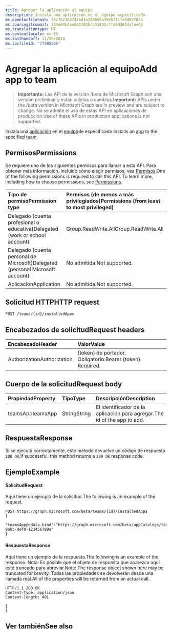 ```yaml
---
title: Agregar la aplicación al equipo
description: Instala una aplicación en el equipo especificado.
ms.openlocfilehash: f3cf62163747bd1a288b59a39e5ff1fc9d82783b
ms.sourcegitcommit: 334e84b4aed63162bcc31831cffd6d363dafee02
ms.translationtype: MT
ms.contentlocale: es-ES
ms.lasthandoff: 11/29/2018
ms.locfileid: "27088306"
---
```

# <a name="add-app-to-team"></a><span data-ttu-id="644f6-103">Agregar la aplicación al equipo</span><span class="sxs-lookup"><span data-stu-id="644f6-103">Add app to team</span></span>

> <span data-ttu-id="644f6-104">**Importante:** Las API de la versión /beta de Microsoft Graph son una versión preliminar y están sujetas a cambios.</span><span class="sxs-lookup"><span data-stu-id="644f6-104">**Important:** APIs under the /beta version in Microsoft Graph are in preview and are subject to change.</span></span> <span data-ttu-id="644f6-105">No se admite el uso de estas API en aplicaciones de producción.</span><span class="sxs-lookup"><span data-stu-id="644f6-105">Use of these APIs in production applications is not supported.</span></span>

<span data-ttu-id="644f6-106">Instala una [aplicación](../resources/teamsapp.md) en el [equipo](../resources/team.md)de especificado.</span><span class="sxs-lookup"><span data-stu-id="644f6-106">Installs an [app](../resources/teamsapp.md) to the specified [team](../resources/team.md).</span></span>

## <a name="permissions"></a><span data-ttu-id="644f6-107">Permisos</span><span class="sxs-lookup"><span data-stu-id="644f6-107">Permissions</span></span>
<span data-ttu-id="644f6-p102">Se requiere uno de los siguientes permisos para llamar a esta API. Para obtener más información, incluido cómo elegir permisos, vea [Permisos](/graph/permissions-reference).</span><span class="sxs-lookup"><span data-stu-id="644f6-p102">One of the following permissions is required to call this API. To learn more, including how to choose permissions, see [Permissions](/graph/permissions-reference).</span></span>

|<span data-ttu-id="644f6-110">Tipo de permiso</span><span class="sxs-lookup"><span data-stu-id="644f6-110">Permission type</span></span>      | <span data-ttu-id="644f6-111">Permisos (de menos a más privilegiados)</span><span class="sxs-lookup"><span data-stu-id="644f6-111">Permissions (from least to most privileged)</span></span>              |
|:--------------------|:---------------------------------------------------------|
|<span data-ttu-id="644f6-112">Delegado (cuenta profesional o educativa)</span><span class="sxs-lookup"><span data-stu-id="644f6-112">Delegated (work or school account)</span></span> | <span data-ttu-id="644f6-113">Group.ReadWrite.All</span><span class="sxs-lookup"><span data-stu-id="644f6-113">Group.ReadWrite.All</span></span>    |
|<span data-ttu-id="644f6-114">Delegado (cuenta personal de Microsoft)</span><span class="sxs-lookup"><span data-stu-id="644f6-114">Delegated (personal Microsoft account)</span></span> | <span data-ttu-id="644f6-115">No admitida.</span><span class="sxs-lookup"><span data-stu-id="644f6-115">Not supported.</span></span>    |
|<span data-ttu-id="644f6-116">Aplicación</span><span class="sxs-lookup"><span data-stu-id="644f6-116">Application</span></span> | <span data-ttu-id="644f6-117">No admitida.</span><span class="sxs-lookup"><span data-stu-id="644f6-117">Not supported.</span></span> |

## <a name="http-request"></a><span data-ttu-id="644f6-118">Solicitud HTTP</span><span class="sxs-lookup"><span data-stu-id="644f6-118">HTTP request</span></span>
<!-- { "blockType": "ignored" } -->
```http
POST /teams/{id}/installedApps
```

## <a name="request-headers"></a><span data-ttu-id="644f6-119">Encabezados de solicitud</span><span class="sxs-lookup"><span data-stu-id="644f6-119">Request headers</span></span>
| <span data-ttu-id="644f6-120">Encabezado</span><span class="sxs-lookup"><span data-stu-id="644f6-120">Header</span></span>       | <span data-ttu-id="644f6-121">Valor</span><span class="sxs-lookup"><span data-stu-id="644f6-121">Value</span></span> |
|:---------------|:--------|
| <span data-ttu-id="644f6-122">Authorization</span><span class="sxs-lookup"><span data-stu-id="644f6-122">Authorization</span></span>  | <span data-ttu-id="644f6-p103">{token} de portador. Obligatorio.</span><span class="sxs-lookup"><span data-stu-id="644f6-p103">Bearer {token}. Required.</span></span>  |

## <a name="request-body"></a><span data-ttu-id="644f6-125">Cuerpo de la solicitud</span><span class="sxs-lookup"><span data-stu-id="644f6-125">Request body</span></span>

| <span data-ttu-id="644f6-126">Propiedad</span><span class="sxs-lookup"><span data-stu-id="644f6-126">Property</span></span>     | <span data-ttu-id="644f6-127">Tipo</span><span class="sxs-lookup"><span data-stu-id="644f6-127">Type</span></span>   |<span data-ttu-id="644f6-128">Descripción</span><span class="sxs-lookup"><span data-stu-id="644f6-128">Description</span></span>|
|:---------------|:--------|:----------|
|<span data-ttu-id="644f6-129">teamsApp</span><span class="sxs-lookup"><span data-stu-id="644f6-129">teamsApp</span></span>|<span data-ttu-id="644f6-130">String</span><span class="sxs-lookup"><span data-stu-id="644f6-130">String</span></span>|<span data-ttu-id="644f6-131">El identificador de la aplicación para agregar.</span><span class="sxs-lookup"><span data-stu-id="644f6-131">The id of the app to add.</span></span>|


## <a name="response"></a><span data-ttu-id="644f6-132">Respuesta</span><span class="sxs-lookup"><span data-stu-id="644f6-132">Response</span></span>

<span data-ttu-id="644f6-133">Si se ejecuta correctamente, este método devuelve un código de respuesta `200 OK`.</span><span class="sxs-lookup"><span data-stu-id="644f6-133">If successful, this method returns a `200 OK` response code.</span></span>
## <a name="example"></a><span data-ttu-id="644f6-134">Ejemplo</span><span class="sxs-lookup"><span data-stu-id="644f6-134">Example</span></span>
#### <a name="request"></a><span data-ttu-id="644f6-135">Solicitud</span><span class="sxs-lookup"><span data-stu-id="644f6-135">Request</span></span>
<span data-ttu-id="644f6-136">Aquí tiene un ejemplo de la solicitud.</span><span class="sxs-lookup"><span data-stu-id="644f6-136">The following is an example of the request.</span></span>
<!-- {
  "blockType": "ignored",
  "name": "get_team"
}-->
```http
POST https://graph.microsoft.com/beta/teams/{id}/installedApps
{
   "teamsApp@odata.bind":"https://graph.microsoft.com/beta/appCatalogs/teamsApps/12345678-9abc-def0-123456789a"
}
```
#### <a name="response"></a><span data-ttu-id="644f6-137">Respuesta</span><span class="sxs-lookup"><span data-stu-id="644f6-137">Response</span></span>
<span data-ttu-id="644f6-138">Aquí tiene un ejemplo de la respuesta.</span><span class="sxs-lookup"><span data-stu-id="644f6-138">The following is an example of the response.</span></span> <span data-ttu-id="644f6-139">Nota: Es posible que el objeto de respuesta que aparezca aquí esté truncado para abreviar.</span><span class="sxs-lookup"><span data-stu-id="644f6-139">Note: The response object shown here may be truncated for brevity.</span></span> <span data-ttu-id="644f6-140">Todas las propiedades se devolverán desde una llamada real.</span><span class="sxs-lookup"><span data-stu-id="644f6-140">All of the properties will be returned from an actual call.</span></span>
<!-- {
  "blockType": "ignored",
  "truncated": true,
  "@odata.type": "microsoft.graph.team"
} -->
```http
HTTP/1.1 200 OK
Content-type: application/json
Content-length: 401

{
}
```

<!-- uuid: 8fcb5dbc-d5aa-4681-8e31-b001d5168d79
2015-10-25 14:57:30 UTC -->
<!-- {
  "type": "#page.annotation",
  "description": "Get team",
  "keywords": "",
  "section": "documentation",
  "tocPath": ""
}-->

## <a name="see-also"></a><span data-ttu-id="644f6-141">Ver también</span><span class="sxs-lookup"><span data-stu-id="644f6-141">See also</span></span>

